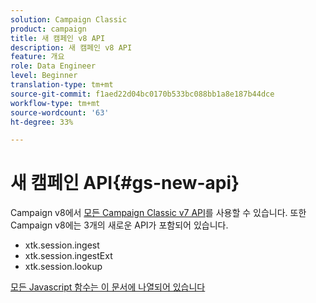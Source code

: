 ```yaml
---
solution: Campaign Classic
product: campaign
title: 새 캠페인 v8 API
description: 새 캠페인 v8 API
feature: 개요
role: Data Engineer
level: Beginner
translation-type: tm+mt
source-git-commit: f1aed22d04bc0170b533bc088bb1a8e187b44dce
workflow-type: tm+mt
source-wordcount: '63'
ht-degree: 33%

---
```


# 새 캠페인 API{#gs-new-api}

Campaign v8에서 [모든 Campaign Classic v7 API](https://docs.adobe.com/content/help/en/campaign-classic/technicalresources/api/p-1.html)를 사용할 수 있습니다. 또한 Campaign v8에는 3개의 새로운 API가 포함되어 있습니다.

* xtk.session.ingest
* xtk.session.ingestExt
* xtk.session.lookup

[모든 Javascript 함수는 이 문서에 나열되어 있습니다](https://docs.adobe.com/content/help/en/campaign-classic/technicalresources/api/p-1.html)
